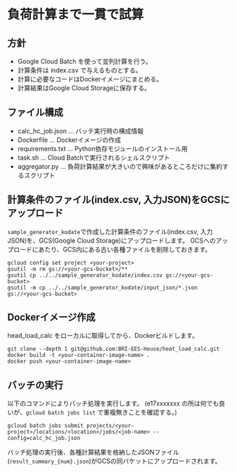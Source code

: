 # 負荷計算まで一貫で試算

## 方針

* Google Cloud Batch を使って並列計算を行う。
* 計算条件は index.csv で与えるものとする。
* 計算に必要なコードはDockerイメージにまとめる。
* 計算結果はGoogle Cloud Storageに保存する。

## ファイル構成

* calc_hc_job.json ... バッチ実行時の構成情報
* Dockerfile ... Dockerイメージの作成
* requirements.txt ... Python依存モジュールのインストール用
* task.sh ... Cloud Batchで実行されるシェルスクリプト
* aggregator.py ... 負荷計算結果が大きいので興味があるところだけに集約するスクリプト

## 計算条件のファイル(index.csv, 入力JSON)をGCSにアップロード

`sample_generator_kodate`で作成した計算条件のファイル(index.csv, 入力JSON)を、GCS(Google Cloud Storage)にアップロードします。
GCSへのアップロードにあたり、GCS内にある古い各種ファイルを削除しておきます。

```
gcloud config set project <your-project>
gsutil -m rm gs://<your-gcs-bucket>/**
gsutil cp ../../sample_generator_kodate/index.csv gs://<your-gcs-bucket>
gsutil -m cp ../../sample_generator_kodate/input_json/*.json gs://<your-gcs-bucket>
```

## Dockerイメージ作成

head_load_calc をローカルに取得してから、Dockerビルドします。

```
git clone --depth 1 git@github.com:BRI-EES-House/heat_load_calc.git
docker build -t <your-container-image-name> .
docker push <your-container-image-name>
```

## バッチの実行

以下のコマンドによりバッチ処理を実行します。
(e17xxxxxxx の所は何でも良いが、`gcloud batch jobs list` で重複無きことを確認する。)

```
gcloud batch jobs submit projects/<your-project>/locations/<location>/jobs/<job-name> --config=calc_hc_job.json
```


バッチ処理の実行後、各種計算結果を格納したJSONファイル(`result_summary_{num}.json`)がGCSの同バケットにアップロードされます。
